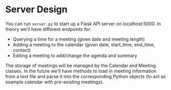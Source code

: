 # Server Design

You can run `server.py` to start up a Flask API server on localhost:5000. In theory we'll have different endpoints for:

* Querying a time for a meeting (given date and meeting length)
* Adding a meeting to the calendar (given date, start_time, end_time, contact)
* Editing a meeting to add/change the agenda and summary

The storage of meetings will be managed by the Calendar and Meeting classes. In the future we'll have methods to load in meeting information from a text file and parse it into the corresponding Python objects (to act as example calendar with pre-existing meetings).
